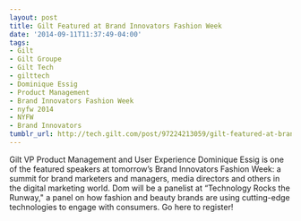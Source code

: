 ```yaml
---
layout: post
title: Gilt Featured at Brand Innovators Fashion Week
date: '2014-09-11T11:37:49-04:00'
tags:
- Gilt
- Gilt Groupe
- Gilt Tech
- gilttech
- Dominique Essig
- Product Management
- Brand Innovators Fashion Week
- nyfw 2014
- NYFW
- Brand Innovators
tumblr_url: http://tech.gilt.com/post/97224213059/gilt-featured-at-brand-innovators-fashion-week
---
```



Gilt VP Product Management and User Experience Dominique Essig is one of the featured speakers at tomorrow’s Brand Innovators Fashion Week: a summit for brand marketers and managers, media directors and others in the digital marketing world. Dom will be a panelist at “Technology Rocks the Runway," a panel on how fashion and beauty brands are using cutting-edge technologies to engage with consumers. Go here to register!
